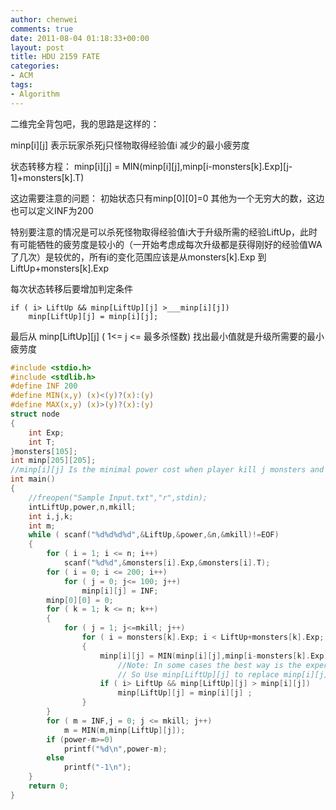 ```yaml
---
author: chenwei
comments: true
date: 2011-08-04 01:18:33+00:00
layout: post
title: HDU 2159 FATE
categories:
- ACM
tags:
- Algorithm
---
```


二维完全背包吧，我的思路是这样的：

minp[i][j]
表示玩家杀死j只怪物取得经验值i 减少的最小疲劳度

状态转移方程： minp[i][j] =
MIN(minp[i][j],minp[i-monsters[k].Exp][j-1]+monsters[k].T)

这边需要注意的问题： 初始状态只有minp[0][0]=0 其他为一个无穷大的数，这边也可以定义INF为200

特别要注意的情况是可以杀死怪物取得经验值i大于升级所需的经验LiftUp，此时有可能牺牲的疲劳度是较小的（一开始考虑成每次升级都是获得刚好的经验值WA了几次）是较优的，所有i的变化范围应该是从monsters[k].Exp 到 LiftUp+monsters[k].Exp

每次状态转移后要增加判定条件

```
if ( i> LiftUp && minp[LiftUp][j] >___minp[i][j])  
    minp[LiftUp][j] = minp[i][j];
```

最后从 minp[LiftUp][j] ( 1<= j <= 最多杀怪数) 找出最小值就是升级所需要的最小疲劳度


```c
#include <stdio.h>
#include <stdlib.h>
#define INF 200
#define MIN(x,y) (x)<(y)?(x):(y)
#define MAX(x,y) (x)>(y)?(x):(y)
struct node
{
    int Exp;
    int T;
}monsters[105];
int minp[205][205];
//minp[i][j] Is the minimal power cost when player kill j monsters and acquire experiences: i
int main()
{
    //freopen("Sample Input.txt","r",stdin);
    intLiftUp,power,n,mkill;
    int i,j,k;
    int m;
    while ( scanf("%d%d%d%d",&LiftUp,&power,&n,&mkill)!=EOF)
    {
        for ( i = 1; i <= n; i++)
            scanf("%d%d",&monsters[i].Exp,&monsters[i].T);
        for ( i = 0; i <= 200; i++)
            for ( j = 0; j<= 100; j++)
                minp[i][j] = INF;
        minp[0][0] = 0;
        for ( k = 1; k <= n; k++)
        {
            for ( j = 1; j<=mkill; j++)
                for ( i = monsters[k].Exp; i < LiftUp+monsters[k].Exp; i++)
                {
                    minp[i][j] = MIN(minp[i][j],minp[i-monsters[k].Exp][j-1]+monsters[k].
                        //Note: In some cases the best way is the experience over the LiftUp experience the cost is lowest !
                        // So Use minp[LiftUp][j] to replace minp[i][j],when i greater than LiftUp, and mi][j] costs a lower po
                    if ( i> LiftUp && minp[LiftUp][j] > minp[i][j])
                        minp[LiftUp][j] = minp[i][j] ;
                }
        }
        for ( m = INF,j = 0; j <= mkill; j++)
            m = MIN(m,minp[LiftUp][j]);
        if (power-m>=0)
            printf("%d\n",power-m);
        else
            printf("-1\n");
    }
    return 0;
}
```
